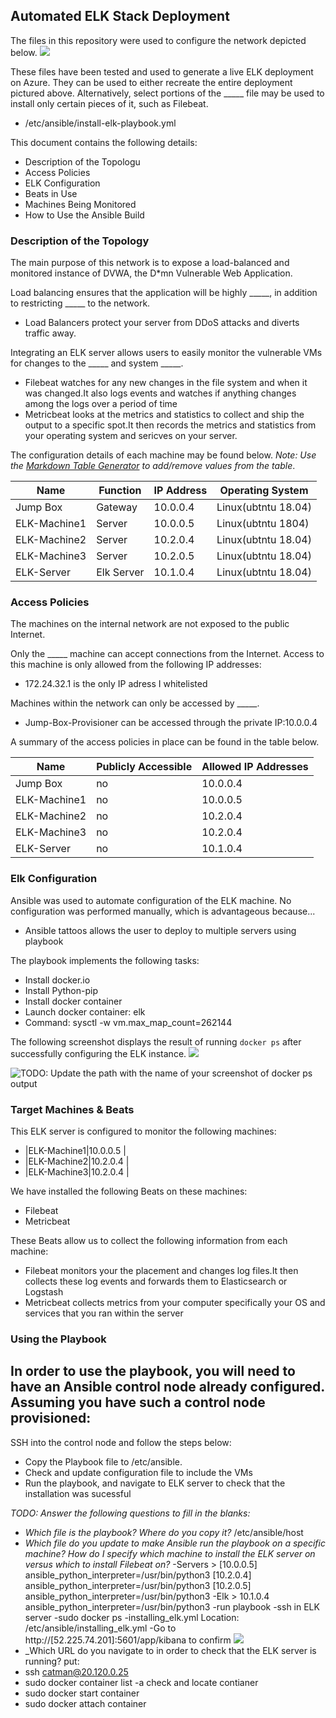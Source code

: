 ## Automated ELK Stack Deployment

The files in this repository were used to configure the network depicted below.
 ![](2021-12-11-17-45-06.png)

These files have been tested and used to generate a live ELK deployment on Azure. They can be used to either recreate the entire deployment pictured above. Alternatively, select portions of the _____ file may be used to install only certain pieces of it, such as Filebeat.

- /etc/ansible/install-elk-playbook.yml

This document contains the following details:
- Description of the Topologu
- Access Policies
- ELK Configuration
- Beats in Use
- Machines Being Monitored
- How to Use the Ansible Build


### Description of the Topology

The main purpose of this network is to expose a load-balanced and monitored instance of DVWA, the D*mn Vulnerable Web Application.

Load balancing ensures that the application will be highly _____, in addition to restricting _____ to the network.
- Load Balancers protect your server from DDoS attacks and diverts traffic away.

Integrating an ELK server allows users to easily monitor the vulnerable VMs for changes to the _____ and system _____.
- Filebeat watches for any new changes in the file system and when it was changed.It also logs events and watches if anything changes among the logs over a period of time
- Metricbeat looks at the metrics and statistics to collect and ship the output to a specific spot.It then records the metrics and statistics from your operating system and sericves on your server.

The configuration details of each machine may be found below.
_Note: Use the [Markdown Table Generator](http://www.tablesgenerator.com/markdown_tables) to add/remove values from the table_.

| Name     | Function | IP Address | Operating System |
|----------|----------|------------|------------------|
| Jump Box | Gateway  |10.0.0.4    |Linux(ubtntu 18.04)|
|ELK-Machine1|Server  |10.0.0.5    |Linux(ubtntu 1804) |
|ELK-Machine2|Server  |10.2.0.4    |Linux(ubtntu 18.04)|
|ELK-Machine3|Server  | 10.2.0.5   |Linux(ubtntu 18.04)|
|ELK-Server |Elk Server|10.1.0.4|Linux(ubtntu 18.04)|

### Access Policies

The machines on the internal network are not exposed to the public Internet. 

Only the _____ machine can accept connections from the Internet. Access to this machine is only allowed from the following IP addresses:
-  172.24.32.1 is the only IP adress I whitelisted 

Machines within the network can only be accessed by _____.
- Jump-Box-Provisioner can be accessed through the private IP:10.0.0.4  

A summary of the access policies in place can be found in the table below.

| Name     | Publicly Accessible | Allowed IP Addresses |
|----------|---------------------|----------------------|
|Jump Box    | no                    |10.0.0.4     |
|ELK-Machine1|no                     |10.0.0.5     |
|ELK-Machine2|no                     |10.2.0.4     |
|ELK-Machine3|no                     |10.2.0.4     |
|ELK-Server  |no                     |10.1.0.4     |
### Elk Configuration

Ansible was used to automate configuration of the ELK machine. No configuration was performed manually, which is advantageous because...
- Ansible tattoos allows the user to deploy to multiple servers using playbook

The playbook implements the following tasks:
- Install docker.io
- Install Python-pip
- Install docker container
- Launch docker container: elk
- Command: sysctl -w vm.max_map_count=262144

The following screenshot displays the result of running `docker ps` after successfully configuring the ELK instance.
![](2021-12-11-19-51-20.png)

![TODO: Update the path with the name of your screenshot of docker ps output](Images/docker_ps_output.png)

### Target Machines & Beats
This ELK server is configured to monitor the following machines:
- |ELK-Machine1|10.0.0.5     |
- |ELK-Machine2|10.2.0.4     |
- |ELK-Machine3|10.2.0.4     |

We have installed the following Beats on these machines:
- Filebeat 
- Metricbeat

These Beats allow us to collect the following information from each machine:
- Filebeat monitors your the placement and changes log files.It then collects these log events and forwards them to Elasticsearch or Logstash
- Metricbeat collects metrics from your computer specifically your OS and services that you ran within the server
### Using the Playbook
In order to use the playbook, you will need to have an Ansible control node already configured. Assuming you have such a control node provisioned: 
- 

SSH into the control node and follow the steps below:
- Copy the Playbook file to /etc/ansible.
- Check and update configuration file to include the VMs
- Run the playbook, and navigate to ELK server to check that the installation was sucessful

_TODO: Answer the following questions to fill in the blanks:_
- _Which file is the playbook? Where do you copy it?_
/etc/ansible/host
- _Which file do you update to make Ansible run the playbook on a specific machine? How do I specify which machine to install the ELK server on versus which to install Filebeat on?_
-Servers > [10.0.0.5] ansible_python_interpreter=/usr/bin/python3 [10.2.0.4] ansible_python_interpreter=/usr/bin/python3 [10.2.0.5] ansible_python_interpreter=/usr/bin/python3
-Elk > 10.1.0.4 ansible_python_interpreter=/usr/bin/python3
-run playbook
-ssh in ELK server
-sudo docker ps
-installing_elk.yml Location: /etc/ansible/installing_elk.yml
-Go to http://[52.225.74.201]:5601/app/kibana to confirm 
![](2021-12-11-22-15-36.png)
- _Which URL do you navigate to in order to check that the ELK server is running?
put:
- ssh catman@20.120.0.25
- sudo docker container list -a 
check and locate contianer 
- sudo docker start container 
- sudo docker attach container 